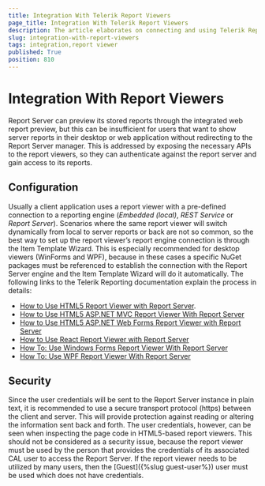 ```yaml
---
title: Integration With Telerik Report Viewers
page_title: Integration With Telerik Report Viewers
description: The article elaborates on connecting and using Telerik Report Server from a Telerik Report Viewer
slug: integration-with-report-viewers
tags: integration,report viewer
published: True
position: 810
---
```


# Integration With Report Viewers
Report Server can preview its stored reports through the integrated web report preview, but this can be insufficient for users that want to show server reports in their desktop or web application without redirecting to the Report Server manager. This is addressed by exposing the necessary APIs to the report viewers, so they can authenticate against the report server and gain access to its reports. 

## Configuration ##
Usually a client application uses a report viewer with a pre-defined connection to a reporting engine (*Embedded (local)*, *REST Service* or *Report Server*). Scenarios where the same report viewer will switch dynamically from local to server reports or back are not so common, so the best way to set up the report viewer’s report engine connection is through the Item Template Wizard. This is especially recommended for desktop viewers (WinForms and WPF), because in these cases a specific NuGet packages must be referenced to establish the connection with the Report Server engine and the Item Template Wizard will do it automatically. The following links to the Telerik Reporting documentation explain the process in details:
* [How to Use HTML5 Report Viewer with Report Server](https://docs.telerik.com/reporting/embedding-reports/display-reports-in-applications/web-application/html5-report-viewer/how-to-use-html5-report-viewer-with-report-server "Embed HTML5 Report Viewer connected to the Report Server").
* [How to Use HTML5 ASP.NET MVC Report Viewer With Report Server](https://docs.telerik.com/reporting/embedding-reports/display-reports-in-applications/web-application/html5-asp.net-mvc-report-viewer/how-to-use-html5-asp.net-mvc-report-viewer-with-report-server "Embed HTML5 ASP.NET MVC Report Viewer connected to the Report Server")
* [How to Use HTML5 ASP.NET Web Forms Report Viewer with Report Server](https://docs.telerik.com/reporting/embedding-reports/display-reports-in-applications/web-application/html5-asp.net-web-forms-report-viewer/use-html5-web-forms-viewer-with-report-server "Embed HTML5 ASP.NET Web Forms Report Viewer connected to the Report Server")
* [How to Use React Report Viewer with Report Server](https://docs.telerik.com/reporting/embedding-reports/display-reports-in-applications/web-application/react-report-viewer/how-to-use-react-report-viewer-with-report-server "Embed React Report Viewer connected to the Report Server")
* [How To: Use Windows Forms Report Viewer With Report Server](https://docs.telerik.com/reporting/embedding-reports/display-reports-in-applications/windows-forms-application/how-to-use-windows-forms-report-viewer-with-report-server "Embed Windows Forms Report Viewer connected to the Report Server")
* [How To: Use WPF Report Viewer With Report Server](https://docs.telerik.com/reporting/embedding-reports/display-reports-in-applications/wpf-application/how-to-use-wpf-report-viewer-with-report-server "Embed WPF Report Viewer connected to the Report Server")

## Security ##
Since the user credentials will be sent to the Report Server instance in plain text, it is recommended to use a secure transport protocol (https) between the client and server. This will provide protection against reading or altering the information sent back and forth. 
The user credentials, however, can be seen when inspecting the page code in HTML5-based report viewers. This should not be considered as a security issue, because the report viewer must be used by the person that provides the credentials of its associated CAL user to access the Report Server. If the report viewer needs to be utilized by many users, then the [Guest]({%slug guest-user%}) user must be used which does not have credentials.
